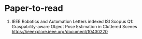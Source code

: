 # Paper-to-read
1. IEEE Robotics and Automation Letters indexed ISI Scopus Q1: Graspability-aware Object Pose Estimation in Cluttered Scenes
   https://ieeexplore.ieee.org/document/10430220
   

